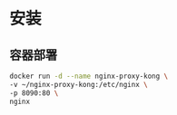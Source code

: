 # 安装

## 容器部署

```sh
docker run -d --name nginx-proxy-kong \
-v ~/nginx-proxy-kong:/etc/nginx \
-p 8090:80 \
nginx
```


